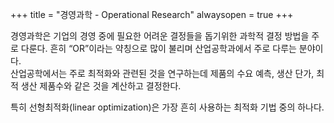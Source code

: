 +++
title = "경영과학 - Operational Research"
alwaysopen = true
+++

경영과학은 기업의 경영 중에 필요한 어려운 결정들을 돕기위한 과학적 결정 방법을 주로 다룬다.  흔히 “OR”이라는 약칭으로 많이 불리며 산업공학과에서 주로 다루는 분야이다.  
산업공학에서는 주로 최적화와 관련된 것을 연구하는데 제품의 수요 예측, 생산 단가, 최적 생산 제품수와 같은 것을 계산하고 결정한다.

특히 선형최적화(linear optimization)은 가장 흔히 사용하는 최적화 기법 중의 하나다.

